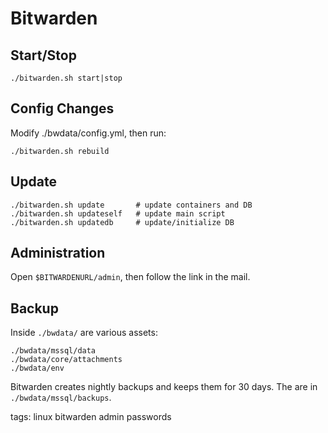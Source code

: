 # Bitwarden

## Start/Stop

```
./bitwarden.sh start|stop
```

## Config Changes

Modify ./bwdata/config.yml, then run:

```
./bitwarden.sh rebuild
```

## Update

```
./bitwarden.sh update       # update containers and DB
./bitwarden.sh updateself   # update main script
./bitwarden.sh updatedb     # update/initialize DB
```

## Administration

Open `$BITWARDENURL/admin`, then follow the link in the mail.

## Backup

Inside `./bwdata/` are various assets:

```
./bwdata/mssql/data
./bwdata/core/attachments
./bwdata/env
```

Bitwarden creates nightly backups and keeps them for 30 days. The are in `./bwdata/mssql/backups`.

tags: linux bitwarden admin passwords
